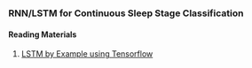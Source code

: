 ### RNN/LSTM for Continuous Sleep Stage Classification ###

#### Reading Materials ####

1. [LSTM by Example using Tensorflow](https://medium.com/towards-data-science/lstm-by-example-using-tensorflow-feb0c1968537)